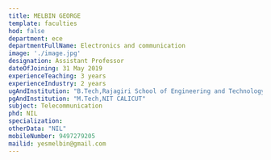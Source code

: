```yaml
---
title: MELBIN GEORGE
template: faculties
hod: false
department: ece
departmentFullName: Electronics and communication
image: './image.jpg'
designation: Assistant Professor
dateOfJoining: 31 May 2019
experienceTeaching: 3 years
experienceIndustry: 2 years
ugAndInstitution: "B.Tech,Rajagiri School of Engineering and Technology."
pgAndInstitution: "M.Tech,NIT CALICUT"
subject: Telecommunication
phd: NIL
specialization:  
otherData: "NIL"
mobileNumber: 9497279205
mailid: yesmelbin@gmail.com
---
```

